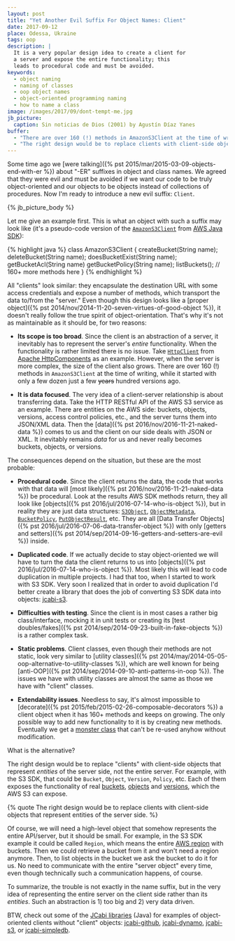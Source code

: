 ```yaml
---
layout: post
title: "Yet Another Evil Suffix For Object Names: Client"
date: 2017-09-12
place: Odessa, Ukraine
tags: oop
description: |
  It is a very popular design idea to create a client for
  a server and expose the entire functionality; this
  leads to procedural code and must be avoided.
keywords:
  - object naming
  - naming of classes
  - oop object names
  - object-oriented programming naming
  - how to name a class
image: /images/2017/09/dont-tempt-me.jpg
jb_picture:
  caption: Sin noticias de Dios (2001) by Agustín Díaz Yanes
buffer:
  - "There are over 160 (!) methods in AmazonS3Client at the time of writing, while it started with only a few dozen just a few hundred versions ago"
  - "The right design would be to replace clients with client-side objects that represent entities of the server side"
---
```


Some time ago we [were talking]({% pst 2015/mar/2015-03-09-objects-end-with-er %})
about "-ER" suffixes in object and class
names. We agreed that they were evil and must be avoided if we want
our code to be truly object-oriented and our objects to be objects instead
of collections of procedures. Now I'm ready to introduce a new evil suffix:
`Client`.

<!--more-->

{% jb_picture_body %}

Let me give an example first. This is what an object with such a suffix may look like
(it's a pseudo-code version of the
[`AmazonS3Client`](http://docs.aws.amazon.com/AWSJavaSDK/latest/javadoc/com/amazonaws/services/s3/AmazonS3Client.html)
from [AWS Java SDK](https://aws.amazon.com/sdk-for-java/)):

{% highlight java %}
class AmazonS3Client {
  createBucket(String name);
  deleteBucket(String name);
  doesBucketExist(String name);
  getBucketAcl(String name)
  getBucketPolicy(String name);
  listBuckets();
  // 160+ more methods here
}
{% endhighlight %}

All "clients" look similar: they encapsulate the destination URL
with some access credentials and expose a number of methods, which
transport the data to/from the "server." Even though this design
looks like a [proper object]({% pst 2014/nov/2014-11-20-seven-virtues-of-good-object %}),
it doesn't really follow the true spirit of object-orientation.
That's why it's not as maintainable as it should be, for two reasons:

  * **Its scope is too broad**.
  Since the client is an abstraction of a server, it inevitably has to
  represent the server's _entire_ functionality. When the functionality
  is rather limited there is no issue. Take
  [`HttpClient`](https://hc.apache.org/httpcomponents-client-ga/httpclient/apidocs/org/apache/http/client/HttpClient.html)
  from [Apache HttpComponents](https://hc.apache.org/) as an example.
  However, when the server is more complex, the size of the client also
  grows. There are over 160 (!) methods in `AmazonS3Client` at the time of writing, while
  it started with only a few dozen just a few <del>years</del> hundred versions ago.

  * **It is data focused**.
  The very idea of a client-server relationship is about transferring
  data. Take the HTTP RESTful API of the AWS S3 service as
  an example. There are entities on the AWS side: buckets, objects, versions,
  access control policies, etc., and the server turns them into JSON/XML
  data. Then the [data]({% pst 2016/nov/2016-11-21-naked-data %})
  comes to us and the client on our side deals
  with JSON or XML. It inevitably remains _data_ for us and never really becomes
  buckets, objects, or versions.

The consequences depend on the situation, but these are the most probable:

  * **Procedural code**.
  Since the client returns the data, the code that works with that
  data will [most likely]({% pst 2016/nov/2016-11-21-naked-data %})
  be procedural. Look at the results AWS SDK methods
  return, they all look like
  [objects]({% pst 2016/jul/2016-07-14-who-is-object %}), but in reality they are just
  data structures:
  [`S3Object`](http://docs.aws.amazon.com/AWSJavaSDK/latest/javadoc/com/amazonaws/services/s3/model/S3Object.html),
  [`ObjectMetadata`](http://docs.aws.amazon.com/AWSJavaSDK/latest/javadoc/com/amazonaws/services/s3/model/ObjectMetadata.html),
  [`BucketPolicy`](http://docs.aws.amazon.com/AWSJavaSDK/latest/javadoc/com/amazonaws/services/s3/model/BucketPolicy.html),
  [`PutObjectResult`](http://docs.aws.amazon.com/AWSJavaSDK/latest/javadoc/com/amazonaws/services/s3/model/PutObjectResult.html), etc.
  They are all [Data Transfer Objects]({% pst 2016/jul/2016-07-06-data-transfer-object %})
  with only
  [getters and setters]({% pst 2014/sep/2014-09-16-getters-and-setters-are-evil %})
  inside.

  * **Duplicated code**.
  If we actually decide to stay object-oriented we will have to
  turn the data the client returns to us into
  [objects]({% pst 2016/jul/2016-07-14-who-is-object %}). Most likely this
  will lead to code duplication in multiple projects. I had that too,
  when I started to work with S3 SDK. Very soon I realized that in order
  to avoid duplication I'd better create a library that does the job
  of converting S3 SDK data into objects: [jcabi-s3](https://github.com/jcabi/jcabi-s3).

  * **Difficulties with testing**.
  Since the client is in most cases a rather big class/interface, mocking
  it in unit tests or creating its [test doubles/fakes]({% pst 2014/sep/2014-09-23-built-in-fake-objects %})
  is a rather complex task.

  * **Static problems**.
  Client classes, even though their methods are not static, look very similar to
  [utility classes]({% pst 2014/may/2014-05-05-oop-alternative-to-utility-classes %}),
  which are well known for being
  [anti-OOP]({% pst 2014/sep/2014-09-10-anti-patterns-in-oop %}). The issues we have
  with utility classes are almost the same as those we have with "client" classes.

  * **Extendability issues**.
  Needless to say, it's almost impossible to
  [decorate]({% pst 2015/feb/2015-02-26-composable-decorators %}) a client
  object when it has 160+ methods and keeps on growing. The only possible
  way to add new functionality to it is by creating new methods. Eventually
  we get a [monster class](https://en.wikipedia.org/wiki/God_object)
  that can't be re-used anyhow without modification.

What is the alternative?

The right design would be to replace "clients" with client-side objects
that represent _entities_ of the server side, not the entire server. For example, with the S3 SDK,
that could be `Bucket`, `Object`, `Version`, `Policy`, etc. Each of them
exposes the functionality of real
[buckets](http://docs.aws.amazon.com/AmazonS3/latest/dev/UsingBucket.html),
[objects](http://docs.aws.amazon.com/AmazonS3/latest/dev/UsingObjects.html) and
[versions](http://docs.aws.amazon.com/AmazonS3/latest/dev/ObjectVersioning.html),
which the AWS S3 can expose.

{% quote The right design would be to replace clients with client-side objects that represent entities of the server side. %}

Of course, we will need a high-level object that somehow represents the
entire API/server, but it should be small. For example, in the S3 SDK example
it could be called `Region`, which means the entire
[AWS region](http://docs.aws.amazon.com/general/latest/gr/rande.html#s3_region) with buckets.
Then we could retrieve a bucket from it and won't need a region anymore. Then,
to list objects in the bucket we ask the bucket to do it for us. No need to communicate
with the entire "server object" every time, even though technically such a communication
happens, of course.

To summarize, the trouble is not exactly in the name suffix, but in the very idea
of representing the entire server on the client side rather than its _entities_. Such
an abstraction is 1) too big and 2) very data driven.

BTW, check out some of the [JCabi libraries](http://www.jcabi.com) (Java) for examples
of object-oriented clients without "client" objects:
[jcabi-github](http://github.jcabi.com),
[jcabi-dynamo](http://dynamo.jcabi.com),
[jcabi-s3](http://s3.jcabi.com),
or [jcabi-simpledb](http://simpledb.jcabi.com).


